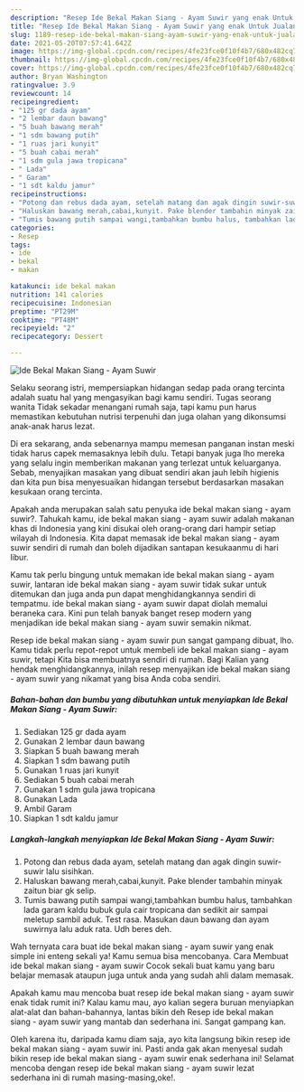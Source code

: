 ```yaml
---
description: "Resep Ide Bekal Makan Siang - Ayam Suwir yang enak Untuk Jualan"
title: "Resep Ide Bekal Makan Siang - Ayam Suwir yang enak Untuk Jualan"
slug: 1189-resep-ide-bekal-makan-siang-ayam-suwir-yang-enak-untuk-jualan
date: 2021-05-20T07:57:41.642Z
image: https://img-global.cpcdn.com/recipes/4fe23fce0f10f4b7/680x482cq70/ide-bekal-makan-siang-ayam-suwir-foto-resep-utama.jpg
thumbnail: https://img-global.cpcdn.com/recipes/4fe23fce0f10f4b7/680x482cq70/ide-bekal-makan-siang-ayam-suwir-foto-resep-utama.jpg
cover: https://img-global.cpcdn.com/recipes/4fe23fce0f10f4b7/680x482cq70/ide-bekal-makan-siang-ayam-suwir-foto-resep-utama.jpg
author: Bryan Washington
ratingvalue: 3.9
reviewcount: 14
recipeingredient:
- "125 gr dada ayam"
- "2 lembar daun bawang"
- "5 buah bawang merah"
- "1 sdm bawang putih"
- "1 ruas jari kunyit"
- "5 buah cabai merah"
- "1 sdm gula jawa tropicana"
- " Lada"
- " Garam"
- "1 sdt kaldu jamur"
recipeinstructions:
- "Potong dan rebus dada ayam, setelah matang dan agak dingin suwir-suwir lalu sisihkan."
- "Haluskan bawang merah,cabai,kunyit. Pake blender tambahin minyak zaitun biar gk selip."
- "Tumis bawang putih sampai wangi,tambahkan bumbu halus, tambahkan lada garam kaldu bubuk gula cair tropicana dan sedikit air sampai meletup sambil aduk. Test rasa. Masukan daun bawang dan ayam suwirnya lalu aduk rata. Udh beres deh."
categories:
- Resep
tags:
- ide
- bekal
- makan

katakunci: ide bekal makan 
nutrition: 141 calories
recipecuisine: Indonesian
preptime: "PT29M"
cooktime: "PT48M"
recipeyield: "2"
recipecategory: Dessert

---
```



![Ide Bekal Makan Siang - Ayam Suwir](https://img-global.cpcdn.com/recipes/4fe23fce0f10f4b7/680x482cq70/ide-bekal-makan-siang-ayam-suwir-foto-resep-utama.jpg)

Selaku seorang istri, mempersiapkan hidangan sedap pada orang tercinta adalah suatu hal yang mengasyikan bagi kamu sendiri. Tugas seorang  wanita Tidak sekadar menangani rumah saja, tapi kamu pun harus memastikan kebutuhan nutrisi terpenuhi dan juga olahan yang dikonsumsi anak-anak harus lezat.

Di era  sekarang, anda sebenarnya mampu memesan panganan instan meski tidak harus capek memasaknya lebih dulu. Tetapi banyak juga lho mereka yang selalu ingin memberikan makanan yang terlezat untuk keluarganya. Sebab, menyajikan masakan yang dibuat sendiri akan jauh lebih higienis dan kita pun bisa menyesuaikan hidangan tersebut berdasarkan masakan kesukaan orang tercinta. 



Apakah anda merupakan salah satu penyuka ide bekal makan siang - ayam suwir?. Tahukah kamu, ide bekal makan siang - ayam suwir adalah makanan khas di Indonesia yang kini disukai oleh orang-orang dari hampir setiap wilayah di Indonesia. Kita dapat memasak ide bekal makan siang - ayam suwir sendiri di rumah dan boleh dijadikan santapan kesukaanmu di hari libur.

Kamu tak perlu bingung untuk memakan ide bekal makan siang - ayam suwir, lantaran ide bekal makan siang - ayam suwir tidak sukar untuk ditemukan dan juga anda pun dapat menghidangkannya sendiri di tempatmu. ide bekal makan siang - ayam suwir dapat diolah memalui beraneka cara. Kini pun telah banyak banget resep modern yang menjadikan ide bekal makan siang - ayam suwir semakin nikmat.

Resep ide bekal makan siang - ayam suwir pun sangat gampang dibuat, lho. Kamu tidak perlu repot-repot untuk membeli ide bekal makan siang - ayam suwir, tetapi Kita bisa membuatnya sendiri di rumah. Bagi Kalian yang hendak menghidangkannya, inilah resep menyajikan ide bekal makan siang - ayam suwir yang nikamat yang bisa Anda coba sendiri.

<!--inarticleads1-->

##### Bahan-bahan dan bumbu yang dibutuhkan untuk menyiapkan Ide Bekal Makan Siang - Ayam Suwir:

1. Sediakan 125 gr dada ayam
1. Gunakan 2 lembar daun bawang
1. Siapkan 5 buah bawang merah
1. Siapkan 1 sdm bawang putih
1. Gunakan 1 ruas jari kunyit
1. Sediakan 5 buah cabai merah
1. Gunakan 1 sdm gula jawa tropicana
1. Gunakan  Lada
1. Ambil  Garam
1. Siapkan 1 sdt kaldu jamur




<!--inarticleads2-->

##### Langkah-langkah menyiapkan Ide Bekal Makan Siang - Ayam Suwir:

1. Potong dan rebus dada ayam, setelah matang dan agak dingin suwir-suwir lalu sisihkan.
1. Haluskan bawang merah,cabai,kunyit. Pake blender tambahin minyak zaitun biar gk selip.
1. Tumis bawang putih sampai wangi,tambahkan bumbu halus, tambahkan lada garam kaldu bubuk gula cair tropicana dan sedikit air sampai meletup sambil aduk. Test rasa. Masukan daun bawang dan ayam suwirnya lalu aduk rata. Udh beres deh.




Wah ternyata cara buat ide bekal makan siang - ayam suwir yang enak simple ini enteng sekali ya! Kamu semua bisa mencobanya. Cara Membuat ide bekal makan siang - ayam suwir Cocok sekali buat kamu yang baru belajar memasak ataupun juga untuk anda yang sudah ahli dalam memasak.

Apakah kamu mau mencoba buat resep ide bekal makan siang - ayam suwir enak tidak rumit ini? Kalau kamu mau, ayo kalian segera buruan menyiapkan alat-alat dan bahan-bahannya, lantas bikin deh Resep ide bekal makan siang - ayam suwir yang mantab dan sederhana ini. Sangat gampang kan. 

Oleh karena itu, daripada kamu diam saja, ayo kita langsung bikin resep ide bekal makan siang - ayam suwir ini. Pasti anda gak akan menyesal sudah bikin resep ide bekal makan siang - ayam suwir enak sederhana ini! Selamat mencoba dengan resep ide bekal makan siang - ayam suwir lezat sederhana ini di rumah masing-masing,oke!.


